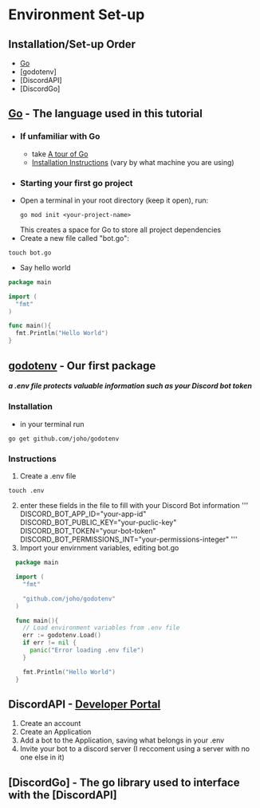 # Environment Set-up

## Installation/Set-up Order
- [Go](https://go.dev/)
- [godotenv] 
- [DiscordAPI] 
- [DiscordGo]


## [Go](https://go.dev/) - The language used in this tutorial
  - ### If unfamiliar with Go
    - take [A tour of Go](https://go.dev/tour/welcome/1)
    - [Installation Instructions](https://go.dev/doc/install) (vary by what machine you are using)
  - ### Starting your first go project
  - Open a terminal in your root directory (keep it open), run: 
    ```
    go mod init <your-project-name>
    ```
    This creates a space for Go to store all project dependencies
  - Create a new file called "bot.go":
  ```
  touch bot.go
  ```
  - Say hello world
  ```go
  package main

  import (
    "fmt"
  )

  func main(){
    fmt.Println("Hello World")
  }
  ```


## [godotenv](https://pkg.go.dev/github.com/joho/godotenv@v1.5.1) - Our first package
  ##### a .env file protects valuable information such as your Discord bot token
  ### Installation
  - in your terminal run
  ```
  go get github.com/joho/godotenv
  ```
  ### Instructions

1. Create a .env file
```
touch .env
```
2. enter these fields in the file to fill with your Discord Bot information
'''
DISCORD_BOT_APP_ID="your-app-id"
DISCORD_BOT_PUBLIC_KEY="your-puclic-key"
DISCORD_BOT_TOKEN="your-bot-token"
DISCORD_BOT_PERMISSIONS_INT="your-permissions-integer"
'''
3. Import your envirnment variables, editing bot.go
```go
  package main

  import (
    "fmt"

    "github.com/joho/godotenv"    
  )

  func main(){
    // Load environment variables from .env file
    err := godotenv.Load()
    if err != nil {
      panic("Error loading .env file")
    }

    fmt.Println("Hello World")
  }
  ```
## DiscordAPI - [Developer Portal](https://discord.com/developers/docs/intro)
  1. Create an account
  2. Create an Application
  3. Add a bot to the Application, saving what belongs in your .env
  4. Invite your bot to a discord server (I reccoment using a server with no one else in it)

## [DiscordGo] - The go library used to interface with the [DiscordAPI]